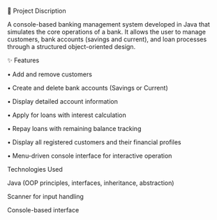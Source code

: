 🧮 Project Discription

 A console-based banking management system developed in Java that simulates the core operations of a bank. 
 It allows the user to manage customers, bank accounts (savings and current), and loan processes through a 
 structured object-oriented design.

✨ Features

 • Add and remove customers
 
 • Create and delete bank accounts (Savings or Current)
 
 • Display detailed account information
 
 • Apply for loans with interest calculation
 
 • Repay loans with remaining balance tracking
 
 • Display all registered customers and their financial profiles
 
 • Menu-driven console interface for interactive operation

Technologies Used

 Java (OOP principles, interfaces, inheritance, abstraction)
 
 Scanner for input handling
 
 Console-based interface


